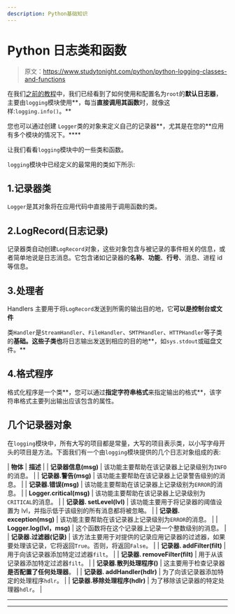 ```yaml
---
description: Python基础知识
---
```


# Python 日志类和函数

> 原文：<https://www.studytonight.com/python/python-logging-classes-and-functions>

在我们[之前的教程](python-logging-variable-data)中，我们已经看到了如何使用和配置名为`root`的**默认日志器**，主要由`logging`模块使用**，每当**直接调用其函数**时，就像这样:`logging.info()`。**

您也可以通过创建 `Logger`类的对象来定义自己的记录器**，尤其是在您的**应用有多个模块的情况下。****

让我们看看`logging`模块中的一些类和函数。

`logging`模块中已经定义的最常用的类如下所示:

## 1.记录器类

`Logger`是其对象将在应用代码中直接用于调用函数的类。

## 2.LogRecord(日志记录)

记录器类自动创建`LogRecord`对象，这些对象包含与被记录的事件相关的信息，或者简单地说是日志消息。它包含诸如记录器的**名称**、**功能**、**行号**、消息、进程 id 等信息。

## 3.处理者

Handlers 主要用于将`LogRecord`发送到所需的输出目的地，它**可以是控制台或文件**

类`Handler`是`StreamHandler`、`FileHandler`、`SMTPHandler`、`HTTPHandler`等子类的**基础。这些子类也**将日志输出发送到相应的目的地**，如`sys.stdout`或磁盘文件。**

## 4.格式程序

格式化程序是一个类**，您可以通过**指定字符串格式**来指定输出的格式**，该字符串格式主要列出输出应该包含的属性。

## 几个记录器对象

在`logging`模块中，所有大写的项目都是常量，大写的项目表示类，以小写字母开头的项目是方法。下面我们有一个由`logging`模块提供的几个日志对象组成的表:

| **物体** | **描述** |
| **记录器信息(msg)** | 该功能主要帮助在该记录器上记录级别为`INFO`的消息。 |
| **记录器.警告(msg)** | 该功能主要帮助在该记录器上记录警告级别的消息。 |
| **记录器.错误(msg)** | 该功能主要帮助在该记录器上记录级别为`ERROR`的消息。 |
| **Logger.critical(msg)** | 该功能主要帮助在该记录器上记录级别为`CRITICAL`的消息。 |
| **记录器. setLevel(lvl)** | 该功能主要用于将记录器的阈值设置为 lvl，并指示低于该级别的所有消息都将被忽略。 |
| **记录器. exception(msg)** | 该功能主要帮助在该记录器上记录级别为`ERROR`的消息。 |
| **Logger.log(lvl，msg)** | 这个函数将在这个记录器上记录一个整数级别的消息。 |
| **记录器.过滤器(记录)** | 该方法主要用于对提供的记录应用记录器的过滤器，如果要处理该记录，它将返回`True`。否则，将返回`False`。 |
| **记录器. addFilter(filt)** | 用于向该记录器添加特定过滤器`filt`。 |
| **记录器. removeFilter(filt)** | 用于从该记录器添加特定过滤器`filt`。 |
| **记录器.散列处理程序()** | 这主要用于检查记录器**是否配置了任何处理器**。 |
| **记录器. addHandler(hdlr)** | 为了向该记录器添加特定的处理程序`hdlr`。 |
| **记录器.移除处理程序(hdlr)** | 为了移除该记录器的特定处理器`hdlr`。 |

* * *

* * *
